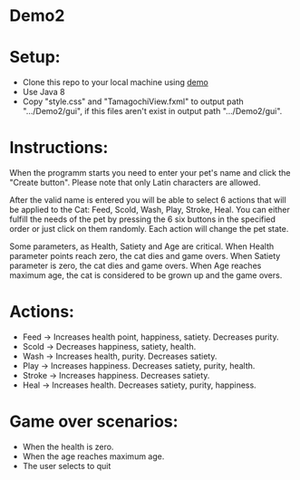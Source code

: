 # Demo2

# Setup:
- Clone this repo to your local machine using [demo](https://github.com/DashaLevchenko/Demo2.git)
- Use Java 8
- Copy "style.css" and "TamagochiView.fxml" to output path ".../Demo2/gui", if this files aren't exist in output path ".../Demo2/gui".

# Instructions:
When the programm starts you need to enter your pet's name and click the "Create button". Please note that only Latin characters are allowed.

After the valid name is entered you will be able to select 6 actions that will be applied to the Cat: Feed, Scold, Wash, Play, Stroke, Heal. You can either fulfill the needs of the pet by pressing the 6 six buttons in the specified order or just click on them randomly. Each action will change the pet state.

Some parameters, as Health, Satiety and Age are critical. When Health parameter points reach zero, the cat dies and game overs. When Satiety parameter is zero, the cat dies and game overs. When Age reaches maximum age, the cat is considered to be grown up and the game overs.

# Actions:
- Feed -> Increases health point, happiness, satiety. Decreases purity.
- Scold -> Decreases happiness, satiety, health.
- Wash -> Increases health, purity. Decreases satiety.
- Play -> Increases happiness. Decreases satiety, purity, health.
- Stroke -> Increases happiness. Decreases satiety.
- Heal -> Increases health. Decreases satiety, purity, happiness.

# Game over scenarios:
- When the health is zero.
- When the age reaches maximum age.
- The user selects to quit
